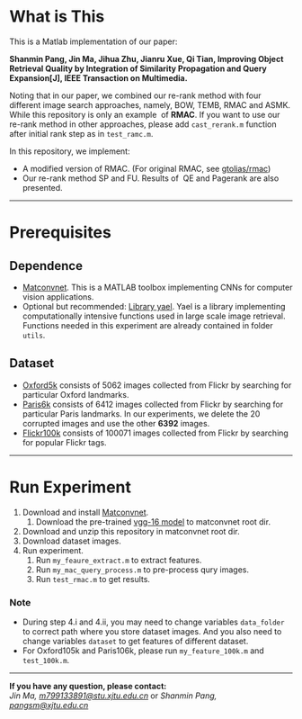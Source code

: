 # What is This
This is a Matlab implementation of our paper:

**Shanmin Pang, Jin Ma, Jihua Zhu, Jianru Xue, Qi Tian, Improving Object Retrieval Quality by Integration of Similarity Propagation and Query Expansion[J], IEEE Transaction on Multimedia.**

Noting that in our paper, we combined our re-rank method with four different image search approaches, namely, BOW, TEMB, RMAC and ASMK. While this repository is only an example  of **RMAC**. If you want to use our re-rank method in other approaches, please add `cast_rerank.m` function after initial rank step as in `test_ramc.m`.  

In this repository, we implement:
* A modified version of RMAC. (For original RMAC, see [gtolias/rmac][7])
* Our re-rank method SP and FU. Results of  QE and Pagerank are also presented.
***
# Prerequisites
## Dependence
* [Matconvnet][1]. This is a MATLAB toolbox implementing CNNs for computer vision applications.
* Optional but recommended: [Library yael][2]. Yael is a library implementing computationally intensive functions used in large scale image retrieval. Functions needed in this experiment are already contained in folder `utils`.
## Dataset
* [Oxford5k][3] consists of 5062 images collected from Flickr by searching for particular Oxford landmarks.
* [Paris6k][4] consists of 6412 images collected from Flickr by searching for particular Paris landmarks. In our experiments, we delete the 20 corrupted images and use the other **6392** images.
* [Flickr100k][5] consists of 100071 images collected from Flickr by searching for popular Flickr tags. 
***
# Run Experiment
1. Download and install [Matconvnet][1].
    1. Download the pre-trained [vgg-16 model][6] to matconvnet root dir.
2. Download and unzip this repository in matconvnet root dir.
3. Download dataset images.
4. Run experiment.
    1. Run `my_feaure_extract.m` to extract features.
    2. Run `my_mac_query_process.m` to pre-process qury images.
    3. Run `test_rmac.m` to get results.
    
### Note 
* During step 4.i and 4.ii, you may need to change variables `data_folder` to correct path where you store dataset images. And you also need to change variables `dataset` to get features of different dataset.  
* For Oxford105k and Paris106k, please run `my_feature_100k.m` and `test_100k.m`.
***
**If you have any question, please contact:**  
*Jin Ma, m799133891@stu.xjtu.edu.cn* or *Shanmin Pang, pangsm@xjtu.edu.cn*

[1]: http://www.vlfeat.org/matconvnet/ "matconvnet home"
[2]: https://gforge.inria.fr/projects/yael/ "yael home"
[3]: http://www.robots.ox.ac.uk/~vgg/data/oxbuildings/ "Oxford dataset"
[4]: http://www.robots.ox.ac.uk/~vgg/data/parisbuildings/ "Paris dataset"
[5]: http://www.robots.ox.ac.uk/~vgg/data/oxbuildings/flickr100k.html "Flickr dataset"
[6]: http://www.vlfeat.org/matconvnet/models/imagenet-vgg-verydeep-16.mat "vgg-16 model"
[7]: https://github.com/gtolias/rmac "RMAC"
